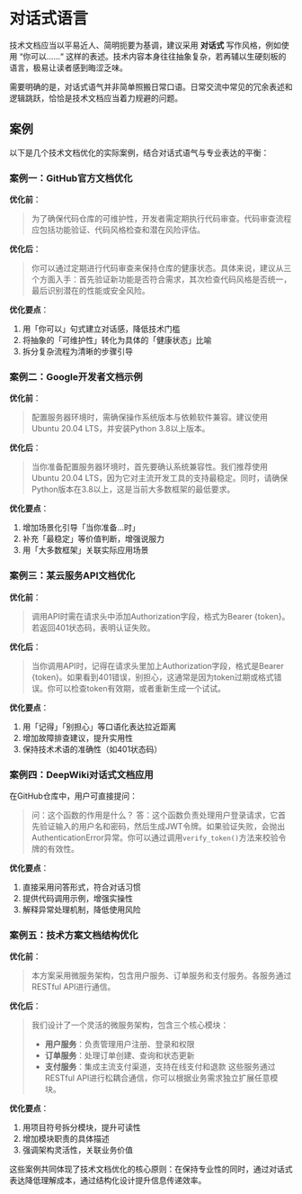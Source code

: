# 对话式语言

技术文档应当以平易近人、简明扼要为基调，建议采用 **对话式** 写作风格，例如使用 “你可以……“ 这样的表述。技术内容本身往往抽象复杂，若再辅以生硬刻板的语言，极易让读者感到晦涩乏味。

需要明确的是，对话式语气并非简单照搬日常口语。日常交流中常见的冗余表述和逻辑跳跃，恰恰是技术文档应当着力规避的问题。

## 案例

以下是几个技术文档优化的实际案例，结合对话式语气与专业表达的平衡：

### 案例一：GitHub官方文档优化

**优化前**：
> 为了确保代码仓库的可维护性，开发者需定期执行代码审查。代码审查流程应包括功能验证、代码风格检查和潜在风险评估。

**优化后**：
> 你可以通过定期进行代码审查来保持仓库的健康状态。具体来说，建议从三个方面入手：首先验证新功能是否符合需求，其次检查代码风格是否统一，最后识别潜在的性能或安全风险。

**优化要点**：
1. 用「你可以」句式建立对话感，降低技术门槛
2. 将抽象的「可维护性」转化为具体的「健康状态」比喻
3. 拆分复杂流程为清晰的步骤引导

### 案例二：Google开发者文档示例
**优化前**：
> 配置服务器环境时，需确保操作系统版本与依赖软件兼容。建议使用Ubuntu 20.04 LTS，并安装Python 3.8以上版本。

**优化后**：
> 当你准备配置服务器环境时，首先要确认系统兼容性。我们推荐使用Ubuntu 20.04 LTS，因为它对主流开发工具的支持最稳定。同时，请确保Python版本在3.8以上，这是当前大多数框架的最低要求。

**优化要点**：
1. 增加场景化引导「当你准备...时」
2. 补充「最稳定」等价值判断，增强说服力
3. 用「大多数框架」关联实际应用场景

### 案例三：某云服务API文档优化
**优化前**：
> 调用API时需在请求头中添加Authorization字段，格式为Bearer {token}。若返回401状态码，表明认证失败。

**优化后**：
> 当你调用API时，记得在请求头里加上Authorization字段，格式是Bearer {token}。如果看到401错误，别担心，这通常是因为token过期或格式错误。你可以检查token有效期，或者重新生成一个试试。

**优化要点**：
1. 用「记得」「别担心」等口语化表达拉近距离
2. 增加故障排查建议，提升实用性
3. 保持技术术语的准确性（如401状态码）

### 案例四：DeepWiki对话式文档应用
在GitHub仓库中，用户可直接提问：
> 问：这个函数的作用是什么？
> 答：这个函数负责处理用户登录请求，它首先验证输入的用户名和密码，然后生成JWT令牌。如果验证失败，会抛出AuthenticationError异常。你可以通过调用`verify_token()`方法来校验令牌的有效性。

**优化要点**：
1. 直接采用问答形式，符合对话习惯
2. 提供代码调用示例，增强实操性
3. 解释异常处理机制，降低使用风险

### 案例五：技术方案文档结构优化
**优化前**：
> 本方案采用微服务架构，包含用户服务、订单服务和支付服务。各服务通过RESTful API进行通信。

**优化后**：
> 我们设计了一个灵活的微服务架构，包含三个核心模块：
> - **用户服务**：负责管理用户注册、登录和权限
> - **订单服务**：处理订单创建、查询和状态更新
> - **支付服务**：集成主流支付渠道，支持在线支付和退款
> 这些服务通过RESTful API进行松耦合通信，你可以根据业务需求独立扩展任意模块。

**优化要点**：
1. 用项目符号拆分模块，提升可读性
2. 增加模块职责的具体描述
3. 强调架构灵活性，关联业务价值

这些案例共同体现了技术文档优化的核心原则：在保持专业性的同时，通过对话式表达降低理解成本，通过结构化设计提升信息传递效率。


